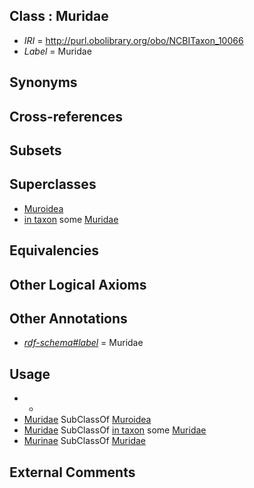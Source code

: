 
## Class : Muridae

 * *IRI* = http://purl.obolibrary.org/obo/NCBITaxon_10066
 * *Label* = Muridae

## Synonyms


## Cross-references


## Subsets


## Superclasses

 * [Muroidea](../../NCBITaxon/87/NCBITaxon_337687.md)
 * [in taxon](../../RO/62/RO_0002162.md) some [Muridae](../../NCBITaxon/66/NCBITaxon_10066.md)

## Equivalencies


## Other Logical Axioms


## Other Annotations

 * *[rdf-schema#label](../../el/rdf-schema#label.md)* = Muridae

## Usage

 * -
 * [Muridae](../../NCBITaxon/66/NCBITaxon_10066.md) SubClassOf [Muroidea](../../NCBITaxon/87/NCBITaxon_337687.md)
 * [Muridae](../../NCBITaxon/66/NCBITaxon_10066.md) SubClassOf [in taxon](../../RO/62/RO_0002162.md) some [Muridae](../../NCBITaxon/66/NCBITaxon_10066.md)
 * [Murinae](../../NCBITaxon/07/NCBITaxon_39107.md) SubClassOf [Muridae](../../NCBITaxon/66/NCBITaxon_10066.md)

## External Comments

